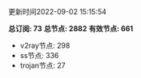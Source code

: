 更新时间2022-09-02 15:15:54

**总订阅: 73**
**总节点: 2882**
**有效节点: 661**
- v2ray节点: 298
- ss节点: 336
- trojan节点: 27
